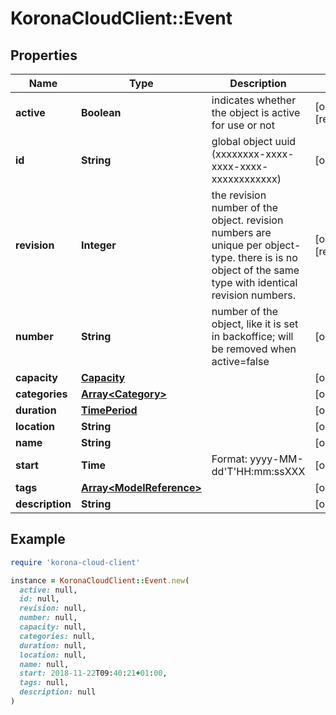 # KoronaCloudClient::Event

## Properties

| Name | Type | Description | Notes |
| ---- | ---- | ----------- | ----- |
| **active** | **Boolean** | indicates whether the object is active for use or not | [optional][readonly] |
| **id** | **String** | global object uuid (xxxxxxxx-xxxx-xxxx-xxxx-xxxxxxxxxxxx) | [optional] |
| **revision** | **Integer** | the revision number of the object. revision numbers are unique per object-type. there is is no object of the same type with identical revision numbers. | [optional][readonly] |
| **number** | **String** | number of the object, like it is set in backoffice; will be removed when active&#x3D;false | [optional] |
| **capacity** | [**Capacity**](Capacity.md) |  | [optional] |
| **categories** | [**Array&lt;Category&gt;**](Category.md) |  | [optional] |
| **duration** | [**TimePeriod**](TimePeriod.md) |  | [optional] |
| **location** | **String** |  | [optional] |
| **name** | **String** |  | [optional] |
| **start** | **Time** | Format: yyyy-MM-dd&#39;T&#39;HH:mm:ssXXX | [optional] |
| **tags** | [**Array&lt;ModelReference&gt;**](ModelReference.md) |  | [optional] |
| **description** | **String** |  | [optional] |

## Example

```ruby
require 'korona-cloud-client'

instance = KoronaCloudClient::Event.new(
  active: null,
  id: null,
  revision: null,
  number: null,
  capacity: null,
  categories: null,
  duration: null,
  location: null,
  name: null,
  start: 2018-11-22T09:40:21+01:00,
  tags: null,
  description: null
)
```


